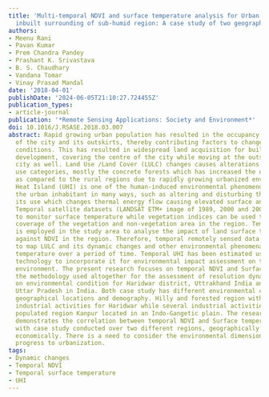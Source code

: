 ```yaml
---
title: 'Multi-temporal NDVI and surface temperature analysis for Urban Heat Island
  inbuilt surrounding of sub-humid region: A case study of two geographical regions'
authors:
- Meenu Rani
- Pavan Kumar
- Prem Chandra Pandey
- Prashant K. Srivastava
- B. S. Chaudhary
- Vandana Tomar
- Vinay Prasad Mandal
date: '2018-04-01'
publishDate: '2024-06-05T21:10:27.724455Z'
publication_types:
- article-journal
publication: '*Remote Sensing Applications: Society and Environment*'
doi: 10.1016/J.RSASE.2018.03.007
abstract: Rapid growing urban population has resulted in the occupancy of large proportionate
  of the city and its outskirts, thereby contributing factors to change in the environmental
  conditions. This has resulted in widespread land acquisition for built up and industrial
  development, covering the centre of the city while moving at the outskirts of the
  city as well. Land Use /Land Cover (LULC) changes causes alterations in the land
  use categories, mostly the concrete forests which has increased the urban temperature
  as compared to the rural regions due to rapidly growing urbanized environment. Urban
  Heat Island (UHI) is one of the human-induced environmental phenomenon affecting
  the urban inhabitant in many ways, such as altering and disturbing the land cover
  its use which changes thermal energy flow causing elevated surface and air temperature.
  Temporal satellite datasets (LANDSAT ETM+ image of 1989, 2000 and 2006) can be used
  to monitor surface temperature while vegetation indices can be used to assess the
  coverage of the vegetation and non-vegetation area in the region. Temporal NDVI
  is employed in the study area to analyse the impact of land surface temperature
  against NDVI in the region. Therefore, temporal remotely sensed data can be used
  to map LULC and its dynamic changes and other environmental phenomena such as surface
  temperature over a period of time. Temporal UHI has been estimated using geospatial
  technology to incorporate it for environmental impact assessment on the surrounding
  environment. The present research focuses on temporal NDVI and Surface temperature,
  the methodology used altogether for the assessment of resolution dynamic UHI change
  on environmental condition for Haridwar district, Uttrakhand India and Kanpur district,
  Uttar Pradesh in India. Both case study has different environmental conditions,
  geographical locations and demography. Hilly and forested region with almost no
  industrial activities for Haridwar while several industrial activities and densely
  populated region Kanpur located in an Indo-Gangetic plain. The research outcome
  demonstrates the correlation between temporal NDVI and Surface temperature exemplified
  with case study conducted over two different regions, geographically as well as
  economically. There is a need to consider the environmental dimension while making
  progress to urbanization.
tags:
- Dynamic changes
- Temporal NDVI
- Temporal surface temperature
- UHI
---
```

